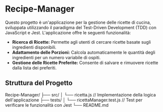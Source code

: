 # Recipe-Manager

Questo progetto è un'applicazione per la gestione delle ricette di cucina, sviluppata utilizzando il paradigma del Test-Driven Development (TDD) con JavaScript e Jest. L'applicazione offre le seguenti funzionalità:

- **Ricerca di Ricette:** Permette agli utenti di cercare ricette basate sugli ingredienti disponibili.
- **Adattamento delle Porzioni:** Calcola automaticamente le quantità degli ingredienti per un numero variabile di ospiti.
- **Gestione delle Ricette Preferite:** Consente di salvare e rimuovere ricette dalla lista dei preferiti.

## Struttura del Progetto

Recipe-Manager/ 
├── src/ 
    │ └── ricetta.js // Implementazione della logica dell'applicazione 
├── tests/ 
    │ └── ricettaManager.test.js // Test per verificare le funzionalità con Jest
    └── README.md